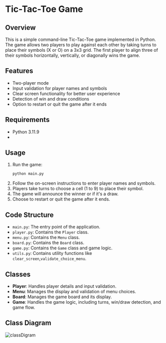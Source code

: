 # Tic-Tac-Toe Game

## Overview
This is a simple command-line Tic-Tac-Toe game implemented in Python. The game allows two players to play against each other by taking turns to place their symbols (X or O) on a 3x3 grid. The first player to align three of their symbols horizontally, vertically, or diagonally wins the game.

## Features
- Two-player mode
- Input validation for player names and symbols
- Clear screen functionality for better user experience
- Detection of win and draw conditions
- Option to restart or quit the game after it ends

## Requirements
- Python 3.11.9
- 

## Usage
1. Run the game:
    ```sh
    python main.py
    ```
2. Follow the on-screen instructions to enter player names and symbols.
3. Players take turns to choose a cell (1 to 9) to place their symbol.
4. The game will announce the winner or if it's a draw.
5. Choose to restart or quit the game after it ends.

## Code Structure
- `main.py`: The entry point of the application.
- `player.py`: Contains the `Player` class.
- `menu.py`: Contains the `Menu` class.
- `board.py`: Contains the `Board` class.
- `game.py`: Contains the `Game` class and game logic.
- `utils.py`: Contains utility functions like `clear_screen`,`validate_choice_menu`.

## Classes
- **Player**: Handles player details and input validation.
- **Menu**: Manages the display and validation of menu choices.
- **Board**: Manages the game board and its display.
- **Game**: Handles the game logic, including turns, win/draw detection, and game flow.

## Class Diagram
![classDigram](https://github.com/user-attachments/assets/d1ed8526-9bc7-479b-a45d-df9034fb4ab6)
